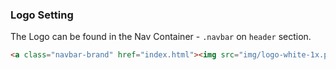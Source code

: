 ### Logo Setting
The Logo can be found in the Nav Container - `.navbar` on `header` section.
```html
<a class="navbar-brand" href="index.html"><img src="img/logo-white-1x.png" width="120" alt="logo" class="img-fluid"></a>
```